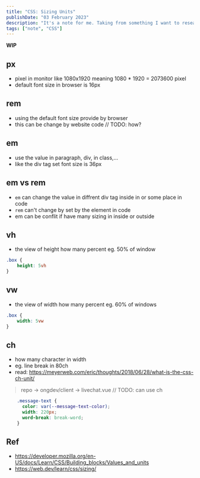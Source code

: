 ```yaml
---
title: "CSS: Sizing Units"
publishDate: "03 February 2023"
description: "It's a note for me. Taking from something I want to research/learn. The note will use English cuz I want flunet in this language"
tags: ["note", "CSS"]
---
```


**WIP**

## px

- pixel in monitor like 1080x1920 meaning 1080 * 1920 = 2073600 pixel
- default font size in browser is 16px

## rem

- using the default font size provide by browser
- this can be change by website code // TODO: how?

## em

- use the value in paragraph, div, in class,...
- like the div tag set font size is 36px

## em vs rem

- `em` can change the value in diffrent div tag inside in or some place in code
- `rem` can't change by set by the element in code
- em can be conflit if have many sizing in inside or outside

## vh

- the view of height how many percent eg. 50% of window

```css
.box {
    height: 5vh
}
```

## vw

- the view of width how many percent eg. 60% of windows

```css
.box {
    width: 5vw
}
```

## ch

- how many character in width
- eg. line break in 80ch
- read: https://meyerweb.com/eric/thoughts/2018/06/28/what-is-the-css-ch-unit/

> repo -> ongdev/client -> livechat.vue
// TODO: can use ch
```css
    .message-text {
      color: var(--message-text-color);
      width: 220px;
      word-break: break-word;
    }
```

## Ref

- https://developer.mozilla.org/en-US/docs/Learn/CSS/Building_blocks/Values_and_units
- https://web.dev/learn/css/sizing/
